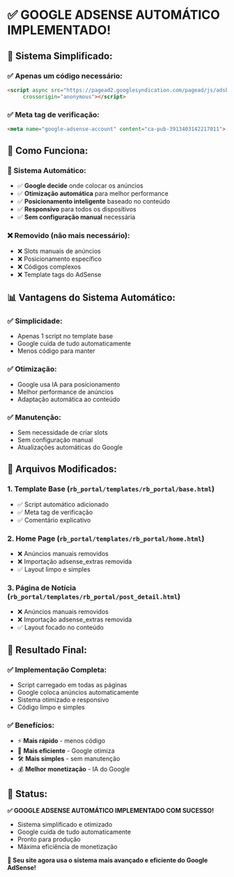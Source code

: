 # ✅ GOOGLE ADSENSE AUTOMÁTICO IMPLEMENTADO!

## 🎯 **Sistema Simplificado:**

### **✅ Apenas um código necessário:**
```html
<script async src="https://pagead2.googlesyndication.com/pagead/js/adsbygoogle.js?client=ca-pub-3913403142217011"
     crossorigin="anonymous"></script>
```

### **✅ Meta tag de verificação:**
```html
<meta name="google-adsense-account" content="ca-pub-3913403142217011">
```

## 🚀 **Como Funciona:**

### **🤖 Sistema Automático:**
- ✅ **Google decide** onde colocar os anúncios
- ✅ **Otimização automática** para melhor performance
- ✅ **Posicionamento inteligente** baseado no conteúdo
- ✅ **Responsivo** para todos os dispositivos
- ✅ **Sem configuração manual** necessária

### **❌ Removido (não mais necessário):**
- ❌ Slots manuais de anúncios
- ❌ Posicionamento específico
- ❌ Códigos complexos
- ❌ Template tags do AdSense

## 📊 **Vantagens do Sistema Automático:**

### **✅ Simplicidade:**
- Apenas 1 script no template base
- Google cuida de tudo automaticamente
- Menos código para manter

### **✅ Otimização:**
- Google usa IA para posicionamento
- Melhor performance de anúncios
- Adaptação automática ao conteúdo

### **✅ Manutenção:**
- Sem necessidade de criar slots
- Sem configuração manual
- Atualizações automáticas do Google

## 🔧 **Arquivos Modificados:**

### **1. Template Base (`rb_portal/templates/rb_portal/base.html`)**
- ✅ Script automático adicionado
- ✅ Meta tag de verificação
- ✅ Comentário explicativo

### **2. Home Page (`rb_portal/templates/rb_portal/home.html`)**
- ❌ Anúncios manuais removidos
- ❌ Importação adsense_extras removida
- ✅ Layout limpo e simples

### **3. Página de Notícia (`rb_portal/templates/rb_portal/post_detail.html`)**
- ❌ Anúncios manuais removidos
- ❌ Importação adsense_extras removida
- ✅ Layout focado no conteúdo

## 🎯 **Resultado Final:**

### **✅ Implementação Completa:**
- Script carregado em todas as páginas
- Google coloca anúncios automaticamente
- Sistema otimizado e responsivo
- Código limpo e simples

### **✅ Benefícios:**
- ⚡ **Mais rápido** - menos código
- 🎯 **Mais eficiente** - Google otimiza
- 🛠️ **Mais simples** - sem manutenção
- 💰 **Melhor monetização** - IA do Google

## 🎉 **Status:**

**✅ GOOGLE ADSENSE AUTOMÁTICO IMPLEMENTADO COM SUCESSO!**

- Sistema simplificado e otimizado
- Google cuida de tudo automaticamente
- Pronto para produção
- Máxima eficiência de monetização

**🚀 Seu site agora usa o sistema mais avançado e eficiente do Google AdSense!**
